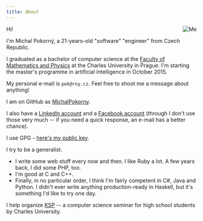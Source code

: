 ```yaml
---
title: About
---
```


<!-- md5("pok@rny.cz") -->
<img src="http://www.gravatar.com/avatar/d3ac2004810ac193c989d403a3bbe29c?s=200"
     class="avatar"
     style="float: right;"
     alt="Me">

Hi!

I'm Michal Pokorný, a 21-years-old "software" "engineer" from Czech Republic.

I graduated as a bachelor of computer science at the [Faculty of Mathematics
and Physics][mff] at the Charles University in Prague. I'm starting
the master's programme in artificial intelligence in October 2015.
<!-- TODO: stredni skola? -->

My personal e-mail is `pok@rny.cz`.
Feel free to shoot me a message about anything!

I am on GitHub as [MichalPokorny](https://github.com/MichalPokorny).

I also have a [LinkedIn account][linkedin] and a [Facebook account][facebook]
(through I don't use those very much -- if you need a quick response, an e-mail
has a better chance).

I use GPG - [here's my public key](/static/pubkey.gpg).

I try to be a generalist.

 * I write some web stuff every now and then. I like Ruby a lot.
   A few years back, I did some PHP, too.
 * I'm good at C and C++.
 * Finally, in no particular order, I think I'm fairly competent in C#, Java and
   Python.
   I didn't ever write anything production-ready in Haskell, but it's
   something I'd like to try one day.

I help organize [KSP][ksp]  -- a computer science
seminar for high school students by Charles University.

[mff]: http://www.mff.cuni.cz/
[linkedin]: https://linkedin.com/in/mpokornymff
[facebook]: https://facebook.com/prvak
[ksp]: https://ksp.mff.cuni.cz/
